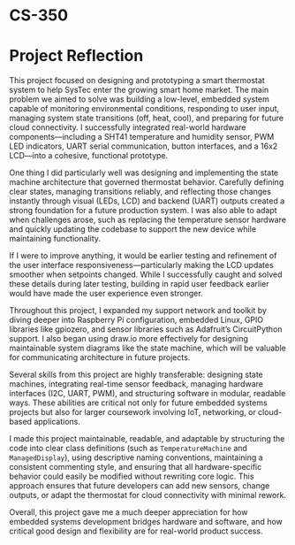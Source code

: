 # CS-350


# Project Reflection 

This project focused on designing and prototyping a smart thermostat system to help SysTec enter the growing smart home market. The main problem we aimed to solve was building a low-level, embedded system capable of monitoring environmental conditions, responding to user input, managing system state transitions (off, heat, cool), and preparing for future cloud connectivity. I successfully integrated real-world hardware components—including a SHT41 temperature and humidity sensor, PWM LED indicators, UART serial communication, button interfaces, and a 16x2 LCD—into a cohesive, functional prototype.

One thing I did particularly well was designing and implementing the state machine architecture that governed thermostat behavior. Carefully defining clear states, managing transitions reliably, and reflecting those changes instantly through visual (LEDs, LCD) and backend (UART) outputs created a strong foundation for a future production system. I was also able to adapt when challenges arose, such as replacing the temperature sensor hardware and quickly updating the codebase to support the new device while maintaining functionality.

If I were to improve anything, it would be earlier testing and refinement of the user interface responsiveness—particularly making the LCD updates smoother when setpoints changed. While I successfully caught and solved these details during later testing, building in rapid user feedback earlier would have made the user experience even stronger.

Throughout this project, I expanded my support network and toolkit by diving deeper into Raspberry Pi configuration, embedded Linux, GPIO libraries like gpiozero, and sensor libraries such as Adafruit’s CircuitPython support. I also began using draw.io more effectively for designing maintainable system diagrams like the state machine, which will be valuable for communicating architecture in future projects.

Several skills from this project are highly transferable: designing state machines, integrating real-time sensor feedback, managing hardware interfaces (I2C, UART, PWM), and structuring software in modular, readable ways. These abilities are critical not only for future embedded systems projects but also for larger coursework involving IoT, networking, or cloud-based applications.

I made this project maintainable, readable, and adaptable by structuring the code into clear class definitions (such as `TemperatureMachine` and `ManagedDisplay`), using descriptive naming conventions, maintaining a consistent commenting style, and ensuring that all hardware-specific behavior could easily be modified without rewriting core logic. This approach ensures that future developers can add new sensors, change outputs, or adapt the thermostat for cloud connectivity with minimal rework.

Overall, this project gave me a much deeper appreciation for how embedded systems development bridges hardware and software, and how critical good design and flexibility are for real-world product success.

